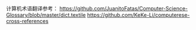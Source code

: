 计算机术语翻译参考： 
https://github.com/JuanitoFatas/Computer-Science-Glossary/blob/master/dict.textile
https://github.com/KeKe-Li/computerese-cross-references
